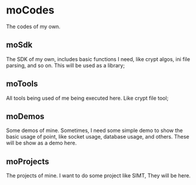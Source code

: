 # moCodes
The codes of my own.

## moSdk
The SDK of my own,  includes basic functions I need, like crypt algos, ini file parsing, and so on. 
This will be used as a library;

## moTools
All tools being used of me being executed here.
Like crypt file tool;

## moDemos
Some demos of mine.
Sometimes, I need some simple demo to show the basic usage of point, like socket usage, database usage, and others.
These will be show as a demo here.

## moProjects
The projects of mine.
I want to do some project like SIMT, They will be here.
